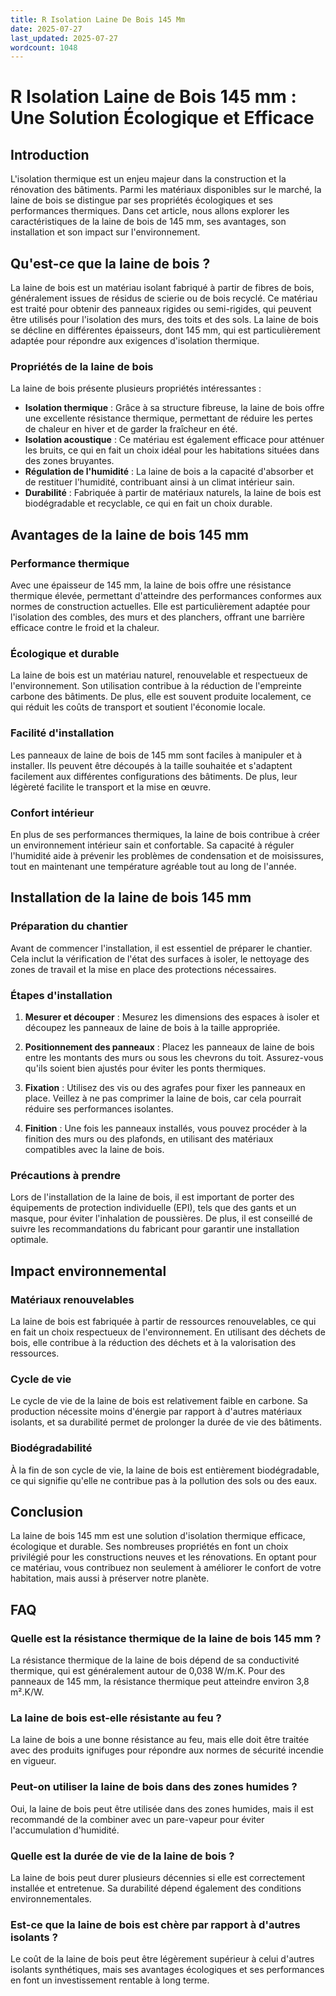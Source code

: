 ```yaml
---
title: R Isolation Laine De Bois 145 Mm
date: 2025-07-27
last_updated: 2025-07-27
wordcount: 1048
---
```


# R Isolation Laine de Bois 145 mm : Une Solution Écologique et Efficace

## Introduction

L'isolation thermique est un enjeu majeur dans la construction et la rénovation des bâtiments. Parmi les matériaux disponibles sur le marché, la laine de bois se distingue par ses propriétés écologiques et ses performances thermiques. Dans cet article, nous allons explorer les caractéristiques de la laine de bois de 145 mm, ses avantages, son installation et son impact sur l'environnement.

## Qu'est-ce que la laine de bois ?

La laine de bois est un matériau isolant fabriqué à partir de fibres de bois, généralement issues de résidus de scierie ou de bois recyclé. Ce matériau est traité pour obtenir des panneaux rigides ou semi-rigides, qui peuvent être utilisés pour l'isolation des murs, des toits et des sols. La laine de bois se décline en différentes épaisseurs, dont 145 mm, qui est particulièrement adaptée pour répondre aux exigences d'isolation thermique.

### Propriétés de la laine de bois

La laine de bois présente plusieurs propriétés intéressantes :

- **Isolation thermique** : Grâce à sa structure fibreuse, la laine de bois offre une excellente résistance thermique, permettant de réduire les pertes de chaleur en hiver et de garder la fraîcheur en été.
- **Isolation acoustique** : Ce matériau est également efficace pour atténuer les bruits, ce qui en fait un choix idéal pour les habitations situées dans des zones bruyantes.
- **Régulation de l'humidité** : La laine de bois a la capacité d'absorber et de restituer l'humidité, contribuant ainsi à un climat intérieur sain.
- **Durabilité** : Fabriquée à partir de matériaux naturels, la laine de bois est biodégradable et recyclable, ce qui en fait un choix durable.

## Avantages de la laine de bois 145 mm

### Performance thermique

Avec une épaisseur de 145 mm, la laine de bois offre une résistance thermique élevée, permettant d'atteindre des performances conformes aux normes de construction actuelles. Elle est particulièrement adaptée pour l'isolation des combles, des murs et des planchers, offrant une barrière efficace contre le froid et la chaleur.

### Écologique et durable

La laine de bois est un matériau naturel, renouvelable et respectueux de l'environnement. Son utilisation contribue à la réduction de l'empreinte carbone des bâtiments. De plus, elle est souvent produite localement, ce qui réduit les coûts de transport et soutient l'économie locale.

### Facilité d'installation

Les panneaux de laine de bois de 145 mm sont faciles à manipuler et à installer. Ils peuvent être découpés à la taille souhaitée et s'adaptent facilement aux différentes configurations des bâtiments. De plus, leur légèreté facilite le transport et la mise en œuvre.

### Confort intérieur

En plus de ses performances thermiques, la laine de bois contribue à créer un environnement intérieur sain et confortable. Sa capacité à réguler l'humidité aide à prévenir les problèmes de condensation et de moisissures, tout en maintenant une température agréable tout au long de l'année.

## Installation de la laine de bois 145 mm

### Préparation du chantier

Avant de commencer l'installation, il est essentiel de préparer le chantier. Cela inclut la vérification de l'état des surfaces à isoler, le nettoyage des zones de travail et la mise en place des protections nécessaires.

### Étapes d'installation

1. **Mesurer et découper** : Mesurez les dimensions des espaces à isoler et découpez les panneaux de laine de bois à la taille appropriée.
   
2. **Positionnement des panneaux** : Placez les panneaux de laine de bois entre les montants des murs ou sous les chevrons du toit. Assurez-vous qu'ils soient bien ajustés pour éviter les ponts thermiques.

3. **Fixation** : Utilisez des vis ou des agrafes pour fixer les panneaux en place. Veillez à ne pas comprimer la laine de bois, car cela pourrait réduire ses performances isolantes.

4. **Finition** : Une fois les panneaux installés, vous pouvez procéder à la finition des murs ou des plafonds, en utilisant des matériaux compatibles avec la laine de bois.

### Précautions à prendre

Lors de l'installation de la laine de bois, il est important de porter des équipements de protection individuelle (EPI), tels que des gants et un masque, pour éviter l'inhalation de poussières. De plus, il est conseillé de suivre les recommandations du fabricant pour garantir une installation optimale.

## Impact environnemental

### Matériaux renouvelables

La laine de bois est fabriquée à partir de ressources renouvelables, ce qui en fait un choix respectueux de l'environnement. En utilisant des déchets de bois, elle contribue à la réduction des déchets et à la valorisation des ressources.

### Cycle de vie

Le cycle de vie de la laine de bois est relativement faible en carbone. Sa production nécessite moins d'énergie par rapport à d'autres matériaux isolants, et sa durabilité permet de prolonger la durée de vie des bâtiments.

### Biodégradabilité

À la fin de son cycle de vie, la laine de bois est entièrement biodégradable, ce qui signifie qu'elle ne contribue pas à la pollution des sols ou des eaux.

## Conclusion

La laine de bois 145 mm est une solution d'isolation thermique efficace, écologique et durable. Ses nombreuses propriétés en font un choix privilégié pour les constructions neuves et les rénovations. En optant pour ce matériau, vous contribuez non seulement à améliorer le confort de votre habitation, mais aussi à préserver notre planète.

## FAQ

### Quelle est la résistance thermique de la laine de bois 145 mm ?

La résistance thermique de la laine de bois dépend de sa conductivité thermique, qui est généralement autour de 0,038 W/m.K. Pour des panneaux de 145 mm, la résistance thermique peut atteindre environ 3,8 m².K/W.

### La laine de bois est-elle résistante au feu ?

La laine de bois a une bonne résistance au feu, mais elle doit être traitée avec des produits ignifuges pour répondre aux normes de sécurité incendie en vigueur.

### Peut-on utiliser la laine de bois dans des zones humides ?

Oui, la laine de bois peut être utilisée dans des zones humides, mais il est recommandé de la combiner avec un pare-vapeur pour éviter l'accumulation d'humidité.

### Quelle est la durée de vie de la laine de bois ?

La laine de bois peut durer plusieurs décennies si elle est correctement installée et entretenue. Sa durabilité dépend également des conditions environnementales.

### Est-ce que la laine de bois est chère par rapport à d'autres isolants ?

Le coût de la laine de bois peut être légèrement supérieur à celui d'autres isolants synthétiques, mais ses avantages écologiques et ses performances en font un investissement rentable à long terme.